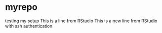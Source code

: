 # myrepo
testing my setup
This is a line from RStudio
This is a new line from RStudio with ssh authentication